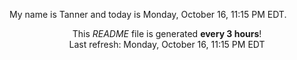 My name is Tanner and today is Monday, October 16, 11:15 PM EDT.

<p align="center">This <i>README</i> file is generated <b>every 3 hours</b>!</br>Last refresh: Monday, October 16, 11:15 PM EDT<br /></p>
